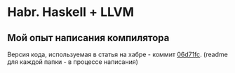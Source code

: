 # Habr. Haskell + LLVM

## Мой опыт написания компилятора

Версия кода, используемая в статья на хабре - коммит [06d71fc](https://github.com/VoidDruid/habr-hs-llvm/commit/06d71fc6b0d92ae6859bd0c7fa05792f4e3768bd). (readme для каждой папки - в процессе написания)
